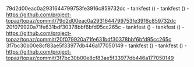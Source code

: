 79d2d00eac0a2931644799753fe3916c859732dc - tankfest () - tankfest () - https://github.com/project-topaz/topaz/commit/79d2d00eac0a2931644799753fe3916c859732dc
20f079920a71fe631bdf30378bbf6bfd95cc265c - tankfest () - tankfest () - https://github.com/project-topaz/topaz/commit/20f079920a71fe631bdf30378bbf6bfd95cc265c
3f7bc30b00e8cf83ae5f33977db446a177050149 - tankfest () - tankfest () - https://github.com/project-topaz/topaz/commit/3f7bc30b00e8cf83ae5f33977db446a177050149
